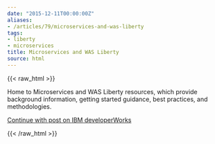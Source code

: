 ```yaml
---
date: "2015-12-11T00:00:00Z"
aliases:
- /articles/79/microservices-and-was-liberty
tags:
- liberty
- microservices
title: Microservices and WAS Liberty
source: html
---
```

{{< raw_html >}}
<p>Home to Microservices and <span class="caps">WAS</span> Liberty resources, which provide background information, getting started guidance, best practices, and methodologies.</p>

<p><a href="https://developer.ibm.com/wasdev/docs/microservices/">Continue with post on <span class="caps">IBM</span> developerWorks</a></p>
{{< /raw_html >}}
